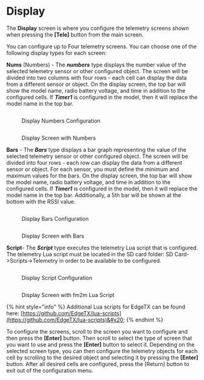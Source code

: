 # Display

The **Display** screen is where you configure the telemetry screens shown when pressing the **\[Tele]** button from the main screen.

You can configure up to Four telemetry screens. You can choose one of the following display types for each screen:

**Nums** (Numbers) - The _**numbers**_ type displays the number value of the selected telemetry sensor or other configured object. The screen will be divided into two columns with four rows - each cell can display the data from a different sensor or object.  On the display screen, the top bar will show the model name, radio battery voltage, and time in addition to the configured cells. If _**Timer1**_ is configured in the model, then it will replace the model name in the top bar.

<div>

<figure><img src="/.gitbook/assets/bwtel4.png" alt=""><figcaption><p>Display Numbers Configuration</p></figcaption></figure>

 

<figure><img src="/.gitbook/assets/bwtel1 (7).png" alt=""><figcaption><p>Display Screen with Numbers</p></figcaption></figure>

</div>

**Bars** - The _**Bars**_ type displays a bar graph representing the value of the selected telemetry sensor or other configured object. The screen will be divided into four rows - each row can display the data from a different sensor or object. For each sensor, you must define the minimum and maximum values for the bars. On the display screen, the top bar will show the model name, radio battery voltage, and time in addition to the configured cells. If _**Timer1**_ is configured in the model, then it will replace the model name in the top bar. Additionally, a 5th bar will be shown at the bottom with the RSSI value.

<div>

<figure><img src="/.gitbook/assets/bwtel5.png" alt=""><figcaption><p>Display Bars Configuration</p></figcaption></figure>

 

<figure><img src="/.gitbook/assets/bwtel2 (2).png" alt=""><figcaption><p>Display Screen with Bars</p></figcaption></figure>

</div>

**Script**-  The _**Script**_ type executes the telemetry Lua script that is configured. The telemetry Lua script must be located in the SD card folder: SD Card->Scripts->Telemetry in order to be available to be configured. &#x20;

<div>

<figure><img src="/.gitbook/assets/bwtel6.png" alt=""><figcaption><p>Display Script Configuration</p></figcaption></figure>

 

<figure><img src="/.gitbook/assets/bwtel3.png" alt=""><figcaption><p>Display Screen with fm2m Lua Script</p></figcaption></figure>

</div>

{% hint style="info" %}
Additional Lua scripts for EdgeTX can be found here: [https://github.com/EdgeTX/lua-scripts](https://github.com/EdgeTX/lua-scripts)&#x20;
{% endhint %}

To configure the screens, scroll to the screen you want to configure and then press the **\[Enter]** button.  Then scroll to select the type of screen that you want to use and press the **\[Enter]** button to select it. Depending on the selected screen type, you can then configure the telemetry objects for each cell by scrolling to the desired object and selecting it by pressing the **\[Enter]** button. After all desired cells are configured, press the \[Return] button to exit out of the configuration menu.
